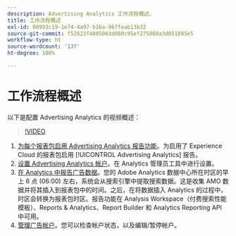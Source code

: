 ```yaml
---
description: Advertising Analytics 工作流程概述。
title: 工作流程概述
exl-id: 00993c19-1e74-4a97-b16a-967feab13b32
source-git-commit: f52623f4885063d080c95ef275808a3d051895e5
workflow-type: ht
source-wordcount: '137'
ht-degree: 100%

---
```


# 工作流程概述

以下是配置 Advertising Analytics 的视频概述：

>[!VIDEO](https://video.tv.adobe.com/v/23119/?quality=12)

1. [为每个报表包启用 Advertising Analytics 报告功能](/help/integrate/c-advertising-analytics/c-adanalytics-workflow/aa-provision-rs.md)。为启用了 Experience Cloud 的报表包启用 [!UICONTROL Advertising Analytics] 报告。
2. [设置 Advertising Analytics 帐户](/help/integrate/c-advertising-analytics/c-adanalytics-workflow/aa-create-ad-account.md)。在 Analytics 管理员工具中进行设置。
3. [在 Analytics 中报告广告数据](/help/integrate/c-advertising-analytics/c-adanalytics-workflow/aa-report-ad-data-an.md)。您的 Adobe Analytics 数据中心所在时区的早上 6 点 (06:00) 左右，系统会从搜索引擎中提取搜索数据。这是收集 AMO 数据并将其插入到报表包中的时间。之后，在将数据插入 Analytics 的过程中，时区会转换为报表包时区。报告功能在 Analysis Workspace（付费搜索性能模板）、Reports &amp; Analytics、Report Builder 和 Analytics Reporting API 中可用。
4. [管理广告帐户](/help/integrate/c-advertising-analytics/c-adanalytics-workflow/aa-manage-ad-accounts.md)。您可以检查帐户状态，以及编辑/暂停帐户。
